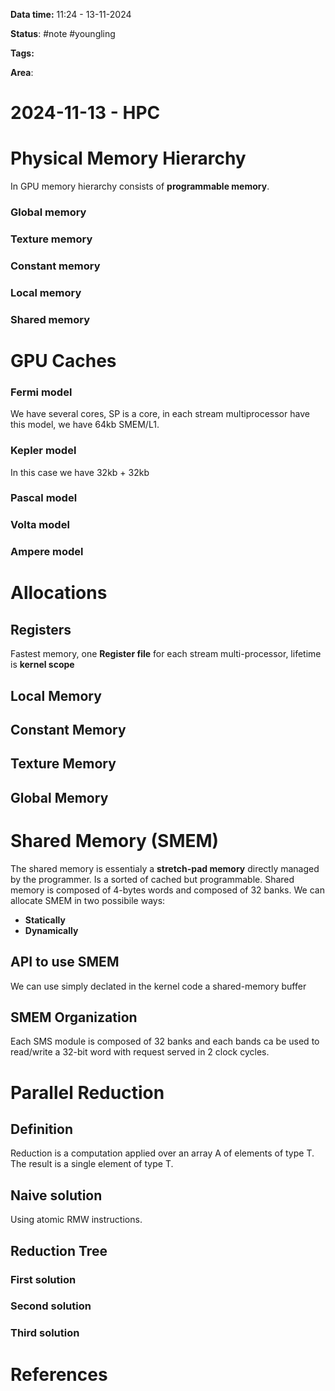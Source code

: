 **Data time:** 11:24 - 13-11-2024

**Status**: #note #youngling 

**Tags:** 

**Area**: 
# 2024-11-13 - HPC

# Physical Memory Hierarchy
In GPU memory hierarchy consists of **programmable memory**.
### Global memory

### Texture memory

### Constant memory

### Local memory

### Shared memory

# GPU Caches
### Fermi model
We have several cores, SP is a core, in each stream multiprocessor have this model, we have 64kb SMEM/L1. 
### Kepler model
In this case we have 32kb + 32kb
### Pascal model

### Volta model

### Ampere model


# Allocations
## Registers
Fastest memory, one **Register file** for each stream multi-processor, lifetime is **kernel scope**
## Local Memory
## Constant Memory

## Texture Memory

## Global Memory


# Shared Memory (SMEM)
The shared memory is essentialy a **stretch-pad memory** directly managed by the programmer. Is a sorted of cached but programmable. 
Shared memory is composed of 4-bytes words and composed of 32 banks. We can allocate SMEM in two possibile ways:
- **Statically**
- **Dynamically**

## API to use SMEM
We can use simply declated in the kernel code a shared-memory buffer

## SMEM Organization
Each SMS module is composed of 32 banks and each bands ca be used to read/write a 32-bit word with request served in 2 clock cycles.

# Parallel Reduction
## Definition
Reduction is a computation applied over an array A of elements of type T. The result is a single element of type T.
## Naive solution
Using atomic RMW instructions.
## Reduction Tree
### First solution

### Second solution

### Third solution

# References